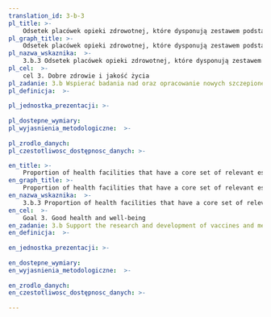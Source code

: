 ```yaml
---
translation_id: 3-b-3
pl_title: >-
    Odsetek placówek opieki zdrowotnej, które dysponują zestawem podstawowych leków, dostępnych na zasadach zrównoważonych
pl_graph_title: >-
    Odsetek placówek opieki zdrowotnej, które dysponują zestawem podstawowych leków, dostępnych na zasadach zrównoważonych
pl_nazwa_wskaznika:  >-
    3.b.3 Odsetek placówek opieki zdrowotnej, które dysponują zestawem podstawowych leków, dostępnych na zasadach zrównoważonych
pl_cel:  >-
    cel 3. Dobre zdrowie i jakość życia
pl_zadanie: 3.b Wspierać badania nad oraz opracowanie nowych szczepionek i lekarstw przeciwko chorobom zakaźnym i niezakaźnym, które dotykają przede wszystkim kraje rozwijające się. Zapewnić dostęp do podstawowych lekarstw i szczepionek po przystępnej cenie, zgodnie z Deklaracją z Doha dotyczącą Porozumienia w Sprawie Handlowych Aspektów Praw Własności Intelektualnej i Zdrowia Publicznego (Doha Declaration on Trade-Related Aspects of Intellectual Property Rights and Public Health), które potwierdza prawo krajów rozwijających się do korzystania w pełni z postanowień Porozumienia w Sprawie Handlowych Aspektów Praw Własności Intelektualnej (Agreement on Trade–Related Aspects of Intellectual Property Rights – TRIPS Agreement) w zakresie swobody ochrony zdrowia publicznego i w szczególności zapewnienia wszystkim dostępu do lekarstw.
pl_definicja:  >-
    
pl_jednostka_prezentacji: >-
    
pl_dostepne_wymiary: 
pl_wyjasnienia_metodologiczne:  >-
    
pl_zrodlo_danych: 
pl_czestotliwosc_dostępnosc_danych: >-

en_title: >-
    Proportion of health facilities that have a core set of relevant essential medicines available and affordable on sustainable basis
en_graph_title: >-
    Proportion of health facilities that have a core set of relevant essential medicines available and affordable on sustainable basis
en_nazwa_wskaznika:  >-
    3.b.3 Proportion of health facilities that have a core set of relevant essential medicines available and affordable on sustainable basis
en_cel:  >-
    Goal 3. Good health and well-being
en_zadanie: 3.b Support the research and development of vaccines and medicines for the communicable and non-communicable diseases that primarily affect developing countries, provide access to affordable essential medicines and vaccines, in accordance with the Doha Declaration on the TRIPS Agreement and Public Health, which affirms the right of developing countries to use to the full the provisions in the Agreement on Trade-Related Aspects of Intellectual Property Rights regarding flexibilities to protect public health, and, in particular, provide access to medicines for all
en_definicja:  >-
    
en_jednostka_prezentacji: >-
    
en_dostepne_wymiary: 
en_wyjasnienia_metodologiczne:  >-
    
en_zrodlo_danych: 
en_czestotliwosc_dostępnosc_danych: >-
    
---
```

